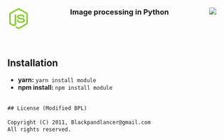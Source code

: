 <div align="center">
    <img src="https://media.giphy.com/media/tPjlmJzj9Z99vwF5dV/giphy.gif" width="50" align="right"/> 
    <img src="https://github.com/devicons/devicon/blob/master/icons/nodejs/nodejs-original.svg" width="50" align="left"/> 
    <h3>Image processing in Python</h3>
</div>

##

<br>
<br>

## Installation 

- **yarn:** `yarn install module`
- **npm install:** `npm install module`

```

## License (Modified BPL)

Copyright (C) 2011, Blackpandlancer@gmail.com
All rights reserved.


